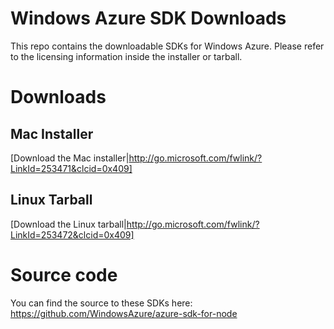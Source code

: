 # Windows Azure SDK Downloads

This repo contains the downloadable SDKs for Windows Azure. Please refer to
the licensing information inside the installer or tarball.

# Downloads
## Mac Installer
[Download the Mac installer|http://go.microsoft.com/fwlink/?LinkId=253471&clcid=0x409]

## Linux Tarball
[Download the Linux tarball|http://go.microsoft.com/fwlink/?LinkId=253472&clcid=0x409]

# Source code
You can find the source to these SDKs here: https://github.com/WindowsAzure/azure-sdk-for-node